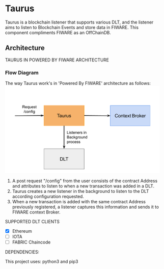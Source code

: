 # Taurus

Taurus is a blockchain listener that supports various DLT, and the listener aims to listen to Blockchain Events and store data in FIWARE. This component compliments FIWARE as an OffChainDB.

## Architecture


TAURUS IN POWERED BY FIWARE ARCHITECTURE


### Flow Diagram
 
The way Taurus work's in 'Powered By FIWARE' architecture as follows:
![Architecture Diagram](https://raw.githubusercontent.com/FIWARE-Blockchain/Taurus/master/docs/images/architecture.png)


1. A post request "/config" from the user consists of the contract Address and attributes to listen to when a new transaction was added in a DLT.
2. Taurus creates a new listener in the background to listen to the DLT according configuration requested.
3. When a new transaction is added with the same contract Address previously  registered, a listener captures this information and sends it to FIWARE context Broker.


SUPPORTED DLT CLIENTS

- [x] Ethereum
- [ ] IOTA
- [ ] FABRIC Chaincode
 
DEPENDENCIES:

This project uses: python3 and pip3

